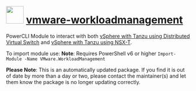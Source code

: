 ﻿# <img src="https://rawcdn.githack.com/virtualex-itv/chocolatey-packages/e61315c1a1c9da8a17325a22fc299db5d040546d/icons/vmware-workloadmanagement.png" width="48" height="48"/> [vmware-workloadmanagement](https://community.chocolatey.org/packages/vmware-workloadmanagement)

PowerCLI Module to interact with both [vSphere with Tanzu using Distributed Virtual Switch](https://www.virtuallyghetto.com/2020/10/automated-vsphere-with-tanzu-lab-deployment-script.html) and [vSphere with Tanzu using NSX-T](https://blogs.vmware.com/vsphere/2020/03/vsphere-7-kubernetes-tanzu.html).

To import module use:
**Note**: Requires PowerShell v6 or higher
`Import-Module -Name VMware.WorkloadManagement`

**Please Note**: This is an automatically updated package. If you find it is
out of date by more than a day or two, please contact the maintainer(s) and
let them know the package is no longer updating correctly.
